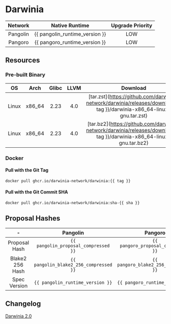 Darwinia
===

| Network  |         Native Runtime         | Upgrade Priority |
|:--------:|:------------------------------:|:----------------:|
| Pangolin | {{ pangolin_runtime_version }} |       LOW        |
| Pangoro  | {{ pangoro_runtime_version }}  |       LOW        |

## Resources

### Pre-built Binary
|  OS   |  Arch  | Glibc | LLVM |                                                       Download                                                        |
|:-----:|:------:|:-----:|:----:|:---------------------------------------------------------------------------------------------------------------------:|
| Linux | x86_64 | 2.23  | 4.0  | [tar.zst](https://github.com/darwinia-network/darwinia/releases/download/{{ tag }}/darwinia-x86_64-linux-gnu.tar.zst) |
| Linux | x86_64 | 2.23  | 4.0  | [tar.bz2](https://github.com/darwinia-network/darwinia/releases/download/{{ tag }}/darwinia-x86_64-linux-gnu.tar.bz2) |

### Docker

#### Pull with the Git Tag
```docker
docker pull ghcr.io/darwinia-network/darwinia:{{ tag }}
```

#### Pull with the Git Commit SHA
```docker
docker pull ghcr.io/darwinia-network/darwinia:sha-{{ sha }}
```

## Proposal Hashes

|        -        |                Pangolin                |                Pangoro                |
|:---------------:|:--------------------------------------:|:-------------------------------------:|
|  Proposal Hash  |  `{{ pangolin_proposal_compressed }}`  |  `{{ pangoro_proposal_compressed }}`  |
| Blake2 256 Hash | `{{ pangolin_blake2_256_compressed }}` | `{{ pangoro_blake2_256_compressed }}` |
|  Spec Version   |    `{{ pangolin_runtime_version }}`    |    `{{ pangoro_runtime_version }}`    |


## Changelog
[Darwinia 2.0](https://github.com/darwinia-network/darwinia/pull/969)

